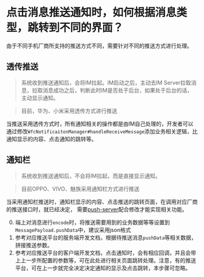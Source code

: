 # 点击消息推送通知时，如何根据消息类型，跳转到不同的界面？

由于不同手机厂商所支持的推送方式不同，需要针对不同的推送方式进行处理。

## 透传推送
> 系统收到推送通知后，会将IM拉起。IM启动之后，主动去IM Server拉取消息，拉取消息成功之后，判断此时IM是否处于后台，如果处于后台的话，主动显示通知。

> 目前，华为、小米采用透传方式进行推送

当推送采用透传方式时，所有通知相关的操作都是由IM自己处理的，开发者可以通过修改```WfcNotificaitonManager#handleReceiveMessage```添加业务相关逻辑，比通知显示的内容、点击通知的跳转等。

## 通知栏
> 系统收到推送通知后，不会将IM拉起，而是直接显示通知。

> 目前OPPO、VIVO、魅族采用通知栏方式进行推送

当采用通知栏推送时，通知栏显示的内容、点击推送的跳转页面，在调用对应厂商的推送接口时，就已经决定，
需要[push-server](https://github.com/wildfirechat/push_server)配合修改才能实现相关功能。

0. 端上对消息进行```encode```时，将推送需要用到的业务数据等等设置到```MessagePayload.pushData```中，建议采用json格式
1. 参考对应推送平台的服务端开发文档，根据待推送消息```pushData```等相关数据，拼接推送参数。
2. 参考对应推送平台的客户端开发文档，点击通知时，会有相应回调，并且会带上上一步所配置的参数等，可在此处进行相关页面跳转处理。注意，有的推送平台，可在上一步就完全决定决定通知的显示及点击跳转，本步骤可忽略。



